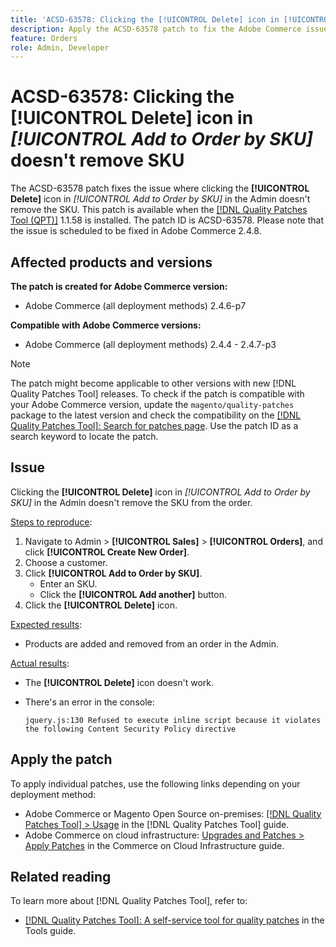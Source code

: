 ```yaml
---
title: 'ACSD-63578: Clicking the [!UICONTROL Delete] icon in [!UICONTROL Add to Order by SKU] does not remove SKU'
description: Apply the ACSD-63578 patch to fix the Adobe Commerce issue where clicking the [!UICONTROL Delete] icon in [!UICONTROL Add to Order by SKU] in the Admin does not remove the SKU.
feature: Orders
role: Admin, Developer
---
```


# ACSD-63578: Clicking the **[!UICONTROL Delete]** icon in *[!UICONTROL Add to Order by SKU]* doesn't remove SKU

The ACSD-63578 patch fixes the issue where clicking the **[!UICONTROL Delete]** icon in *[!UICONTROL Add to Order by SKU]* in the Admin doesn't remove the SKU. This patch is available when the [[!DNL Quality Patches Tool (QPT)]](/help/tools/quality-patches-tool/quality-patches-tool-to-self-serve-quality-patches.md) 1.1.58 is installed. The patch ID is ACSD-63578. Please note that the issue is scheduled to be fixed in Adobe Commerce 2.4.8.

## Affected products and versions

**The patch is created for Adobe Commerce version:**

* Adobe Commerce (all deployment methods) 2.4.6-p7

**Compatible with Adobe Commerce versions:**

* Adobe Commerce (all deployment methods) 2.4.4 - 2.4.7-p3

>[!NOTE]
>
>The patch might become applicable to other versions with new [!DNL Quality Patches Tool] releases. To check if the patch is compatible with your Adobe Commerce version, update the `magento/quality-patches` package to the latest version and check the compatibility on the [[!DNL Quality Patches Tool]: Search for patches page](https://experienceleague.adobe.com/tools/commerce-quality-patches/index.html). Use the patch ID as a search keyword to locate the patch.

## Issue

Clicking the **[!UICONTROL Delete]** icon in *[!UICONTROL Add to Order by SKU]* in the Admin doesn't remove the SKU from the order.

<u>Steps to reproduce</u>:

1. Navigate to Admin > **[!UICONTROL Sales]** > **[!UICONTROL Orders]**, and click **[!UICONTROL Create New Order]**.
1. Choose a customer.
1. Click **[!UICONTROL Add to Order by SKU]**. 
    * Enter an SKU.
    * Click the **[!UICONTROL Add another]** button.
1. Click the **[!UICONTROL Delete]** icon.

<u>Expected results</u>:

* Products are added and removed from an order in the Admin.

<u>Actual results</u>:

* The **[!UICONTROL Delete]** icon doesn't work.
* There's an error in the console:

    `jquery.js:130 Refused to execute inline script because it violates the following Content Security Policy directive`

## Apply the patch

To apply individual patches, use the following links depending on your deployment method:

* Adobe Commerce or Magento Open Source on-premises: [[!DNL Quality Patches Tool] > Usage](/help/tools/quality-patches-tool/usage.md) in the [!DNL Quality Patches Tool] guide.
* Adobe Commerce on cloud infrastructure: [Upgrades and Patches > Apply Patches](https://experienceleague.adobe.com/docs/commerce-cloud-service/user-guide/develop/upgrade/apply-patches.html) in the Commerce on Cloud Infrastructure guide.

## Related reading

To learn more about [!DNL Quality Patches Tool], refer to:

* [[!DNL Quality Patches Tool]: A self-service tool for quality patches](/help/tools/quality-patches-tool/quality-patches-tool-to-self-serve-quality-patches.md) in the Tools guide.
